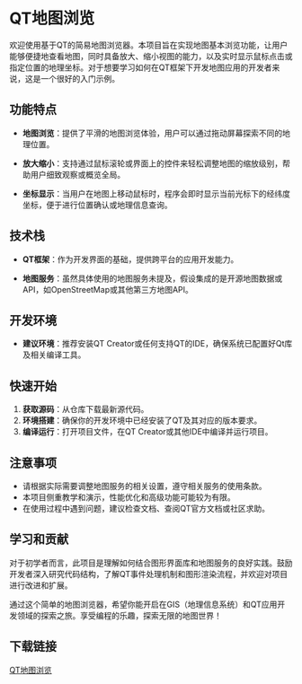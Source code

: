 # QT地图浏览

欢迎使用基于QT的简易地图浏览器。本项目旨在实现地图基本浏览功能，让用户能够便捷地查看地图，同时具备放大、缩小视图的能力，以及实时显示鼠标点击或指定位置的地理坐标。对于想要学习如何在QT框架下开发地图应用的开发者来说，这是一个很好的入门示例。

## 功能特点

- **地图浏览**：提供了平滑的地图浏览体验，用户可以通过拖动屏幕探索不同的地理位置。
  
- **放大缩小**：支持通过鼠标滚轮或界面上的控件来轻松调整地图的缩放级别，帮助用户细致观察或概览全局。
  
- **坐标显示**：当用户在地图上移动鼠标时，程序会即时显示当前光标下的经纬度坐标，便于进行位置确认或地理信息查询。

## 技术栈

- **QT框架**：作为开发界面的基础，提供跨平台的应用开发能力。
  
- **地图服务**：虽然具体使用的地图服务未提及，假设集成的是开源地图数据或API，如OpenStreetMap或其他第三方地图API。

## 开发环境

- **建议环境**：推荐安装QT Creator或任何支持QT的IDE，确保系统已配置好Qt库及相关编译工具。

## 快速开始

1. **获取源码**：从仓库下载最新源代码。
2. **环境搭建**：确保你的开发环境中已经安装了QT及其对应的版本要求。
3. **编译运行**：打开项目文件，在QT Creator或其他IDE中编译并运行项目。

## 注意事项

- 请根据实际需要调整地图服务的相关设置，遵守相关服务的使用条款。
- 本项目侧重教学和演示，性能优化和高级功能可能较为有限。
- 在使用过程中遇到问题，建议检查文档、查阅QT官方文档或社区求助。

## 学习和贡献

对于初学者而言，此项目是理解如何结合图形界面库和地图服务的良好实践。鼓励开发者深入研究代码结构，了解QT事件处理机制和图形渲染流程，并欢迎对项目进行改进和扩展。

通过这个简单的地图浏览器，希望你能开启在GIS（地理信息系统）和QT应用开发领域的探索之旅。享受编程的乐趣，探索无限的地图世界！

## 下载链接

[QT地图浏览](https://pan.quark.cn/s/033859755a00)